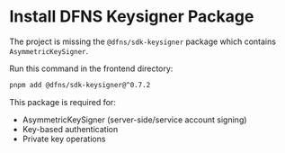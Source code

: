 # Install DFNS Keysigner Package

The project is missing the `@dfns/sdk-keysigner` package which contains `AsymmetricKeySigner`.

Run this command in the frontend directory:

```bash
pnpm add @dfns/sdk-keysigner@^0.7.2
```

This package is required for:
- AsymmetricKeySigner (server-side/service account signing)
- Key-based authentication
- Private key operations
